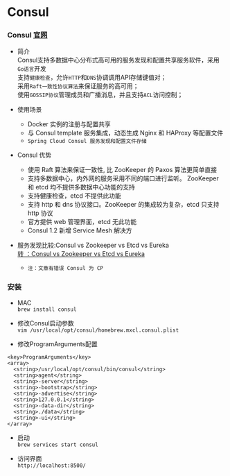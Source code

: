 # Consul #
### Consul [官网](https://www.consul.io/) ###
- 简介<br/>
Consul支持多数据中心分布式高可用的服务发现和配置共享服务软件，采用```Go语言```开发<br/>
支持```健康检查```，允许```HTTP```和```DNS```协调调用API存储键值对；<br/>
采用```Raft一致性协议算法```来保证服务的高可用；<br/>
使用```GOSSIP协议```管理成员和广播消息，并且支持```ACL```访问控制；<br/>

- 使用场景<br/>
  + Docker 实例的注册与配置共享
  + 与 Consul template 服务集成，动态生成 Nginx 和 HAProxy 等配置文件
  + ``` Spring Cloud Consul 服务发现和配置文件存储 ```

- Consul 优势
  + 使用 Raft 算法来保证一致性, 比 ZooKeeper 的 Paxos 算法更简单直接
  + 支持多数据中心，内外网的服务采用不同的端口进行监听。 ZooKeeper 和 etcd 均不提供多数据中心功能的支持
  + 支持健康检查，etcd 不提供此功能
  + 支持 http 和 dns 协议接口。ZooKeeper 的集成较为复杂，etcd 只支持 http 协议
  + 官方提供 web 管理界面，etcd 无此功能
  + Consul 1.2 新增 Service Mesh 解决方

- 服务发现比较:Consul vs Zookeeper vs Etcd vs Eureka <br/>
  [转 ：Consul vs Zookeeper vs Etcd vs Eureka](https://blog.csdn.net/dengyisheng/article/details/71215234)
  + ``` 注：文章有错误 Consul 为 CP ```


### 安装 ###
- MAC <br/>
``` brew install consul ```

- 修改Consul启动参数 <br/>
``` vim /usr/local/opt/consul/homebrew.mxcl.consul.plist ```

- 修改ProgramArguments配置 <br/>
```
<key>ProgramArguments</key>
<array>
  <string>/usr/local/opt/consul/bin/consul</string>
  <string>agent</string>
  <string>-server</string>
  <string>-bootstrap</string>
  <string>-advertise</string>
  <string>127.0.0.1</string>
  <string>-data-dir</string>
  <string>./data</string>
  <string>-ui</string>
</array>
```

- 启动<br/>
``` brew services start consul ```

- 访问界面<br/>
``` http://localhost:8500/ ```


